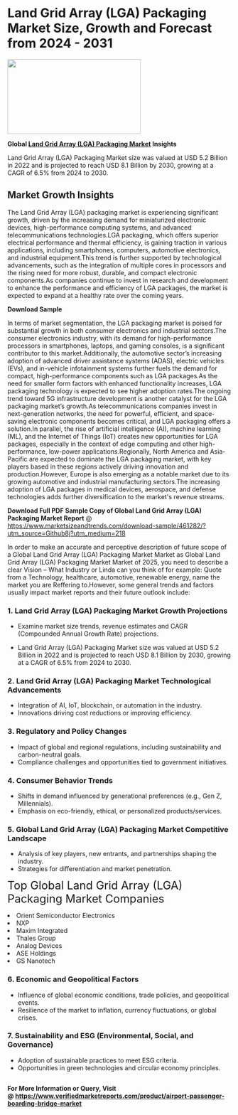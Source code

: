 <H1>Land Grid Array (LGA) Packaging Market Size, Growth and Forecast from 2024 - 2031</H1><img class="aligncenter size-medium wp-image-584254" src="https://thirdeyenews.in/wp-content/uploads/2024/09/Global-Market-Research-300x168.jpeg" alt="" width="300" height="168" /><p><strong>Global&nbsp;<a href="https://www.marketsizeandtrends.com/download-sample/461282/?utm_source=Github8j?utm_medium=218">Land Grid Array (LGA) Packaging Market</a> Insights</strong></p><p>Land Grid Array (LGA) Packaging Market size was valued at USD 5.2 Billion in 2022 and is projected to reach USD 8.1 Billion by 2030, growing at a CAGR of 6.5% from 2024 to 2030.</p><p><h2>Market Growth Insights</h2> <p>The Land Grid Array (LGA) packaging market is experiencing significant growth, driven by the increasing demand for miniaturized electronic devices, high-performance computing systems, and advanced telecommunications technologies.LGA packaging, which offers superior electrical performance and thermal efficiency, is gaining traction in various applications, including smartphones, computers, automotive electronics, and industrial equipment.This trend is further supported by technological advancements, such as the integration of multiple cores in processors and the rising need for more robust, durable, and compact electronic components.As companies continue to invest in research and development to enhance the performance and efficiency of LGA packages, the market is expected to expand at a healthy rate over the coming years.</p> <p><strong>Download Sample</strong></p> <p>In terms of market segmentation, the LGA packaging market is poised for substantial growth in both consumer electronics and industrial sectors.The consumer electronics industry, with its demand for high-performance processors in smartphones, laptops, and gaming consoles, is a significant contributor to this market.Additionally, the automotive sector’s increasing adoption of advanced driver assistance systems (ADAS), electric vehicles (EVs), and in-vehicle infotainment systems further fuels the demand for compact, high-performance components such as LGA packages.As the need for smaller form factors with enhanced functionality increases, LGA packaging technology is expected to see higher adoption rates.The ongoing trend toward 5G infrastructure development is another catalyst for the LGA packaging market’s growth.As telecommunications companies invest in next-generation networks, the need for powerful, efficient, and space-saving electronic components becomes critical, and LGA packaging offers a solution.In parallel, the rise of artificial intelligence (AI), machine learning (ML), and the Internet of Things (IoT) creates new opportunities for LGA packages, especially in the context of edge computing and other high-performance, low-power applications.Regionally, North America and Asia-Pacific are expected to dominate the LGA packaging market, with key players based in these regions actively driving innovation and production.However, Europe is also emerging as a notable market due to its growing automotive and industrial manufacturing sectors.The increasing adoption of LGA packages in medical devices, aerospace, and defense technologies adds further diversification to the market's revenue streams.</p> <p><span class=""><strong>Download Full PDF Sample Copy of Global Land Grid Array (LGA) Packaging Market Report</strong> @ <a href="https://www.marketsizeandtrends.com/download-sample/461282/?utm_source=Github8j?utm_medium=218" target="_blank">https://www.marketsizeandtrends.com/download-sample/461282/?utm_source=Github8j?utm_medium=218</a></span></p><p>In order to make an accurate and perceptive description of future scope of a Global&nbsp;Land Grid Array (LGA) Packaging Market Market as Global&nbsp;Land Grid Array (LGA) Packaging Market Market of 2025, you need to describe a clear Vision &ndash; What Industry or Linda can you think of for example: Quote from a Technology, healthcare, automotive, renewable energy, name the market you are Reffering to.However, some general trends and factors usually impact market reports and their future outlook include:</p><h3>1.&nbsp;<strong>Land Grid Array (LGA) Packaging Market Growth Projections</strong></h3><ul><li>Examine market size trends, revenue estimates and CAGR (Compounded Annual Growth Rate) projections.</li><li><p>Land Grid Array (LGA) Packaging Market size was valued at USD 5.2 Billion in 2022 and is projected to reach USD 8.1 Billion by 2030, growing at a CAGR of 6.5% from 2024 to 2030.</p></li></ul><h3>2.&nbsp;<strong>Land Grid Array (LGA) Packaging Market Technological Advancements</strong></h3><ul><li>Integration of AI, IoT, blockchain, or automation in the industry.</li><li>Innovations driving cost reductions or improving efficiency.</li></ul><h3>3.&nbsp;<strong>Regulatory and Policy Changes</strong></h3><ul><li>Impact of global and regional regulations, including sustainability and carbon-neutral goals.</li><li>Compliance challenges and opportunities tied to government initiatives.</li></ul><h3>4.&nbsp;<strong>Consumer Behavior Trends</strong></h3><ul><li>Shifts in demand influenced by generational preferences (e.g., Gen Z, Millennials).</li><li>Emphasis on eco-friendly, ethical, or personalized products/services.</li></ul><h3>5.&nbsp;<strong>Global Land Grid Array (LGA) Packaging Market Competitive Landscape</strong></h3><ul><li>Analysis of key players, new entrants, and partnerships shaping the industry.</li><li>Strategies for differentiation and market penetration.</li></ul><p data-pm-slice="1 1 []"><span style="color: inherit; font-family: inherit; font-size: 25px;">Top Global Land Grid Array (LGA) Packaging Market Companies</span></p><div class="" data-test-id=""><p><li>Orient Semiconductor Electronics</li><li> NXP</li><li> Maxim Integrated</li><li> Thales Group</li><li> Analog Devices</li><li> ASE Holdings</li><li> GS Nanotech</li></p></div><h3>6.&nbsp;<strong>Economic and Geopolitical Factors</strong></h3><ul><li>Influence of global economic conditions, trade policies, and geopolitical events.</li><li>Resilience of the market to inflation, currency fluctuations, or global crises.</li></ul><h3>7.&nbsp;<strong>Sustainability and ESG (Environmental, Social, and Governance)</strong></h3><ul><li>Adoption of sustainable practices to meet ESG criteria.</li><li>Opportunities in green technologies and circular economy principles.</li></ul><h2><strong style="font-size: 14px;">For More Information or Query, Visit @&nbsp;</strong><a style="background-color: #ffffff; font-size: 14px;" href="https://www.marketsizeandtrends.com/report/land-grid-array-lga-packaging-market/" target="_blank">https://www.verifiedmarketreports.com/product/airport-passenger-boarding-bridge-market</a></h2>